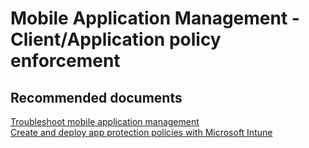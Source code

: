 <properties
	pageTitle="Mobile Application Management - Client/application policy enforcement"
	description="Mobile Application Management - Client/application policy enforcement"
	service="microsoft.intune"
	resource="intune"
	authors="mackie1604"
	displayOrder=""
	selfHelpType="generic"
	supportTopicIds="32553392"
	resourceTags=""
	productPesIds="15584"
	cloudEnvironments="public"
/>

# Mobile Application Management - Client/Application policy enforcement

## **Recommended documents**

[Troubleshoot mobile application management](https://docs.microsoft.com/intune-classic/troubleshoot/troubleshoot-mam)<br>
[Create and deploy app protection policies with Microsoft Intune](https://docs.microsoft.com/intune-classic/deploy-use/create-and-deploy-mobile-app-management-policies-with-microsoft-intune)<br>






